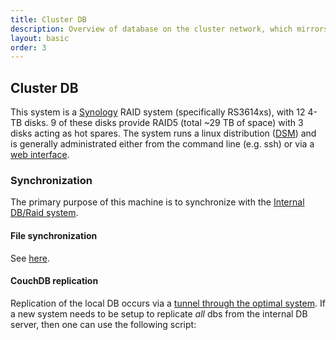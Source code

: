 ```yaml
---
title: Cluster DB
description: Overview of database on the cluster network, which mirrors the internal DB.
layout: basic
order: 3
---
```


## Cluster DB

This system is a [Synology](https://www.synology.com/) RAID system (specifically RS3614xs), with 12 4-TB
disks.  9 of these disks provide RAID5 (total ~29 TB of space) with 3 disks
acting as hot spares.  The system runs a linux distribution
([DSM](https://www.synology.com/en-global/dsm)) and is generally administrated
either from the command line (e.g. ssh) or via a [web interface](https://10.155.59.88:5185).

### Synchronization

The primary purpose of this machine is to synchronize with the
[Internal DB/Raid system](Internal-DB.html).

#### File synchronization

See [here](Internal-DB.html#file-synchronization).

#### CouchDB replication

Replication of the local DB occurs via a
[tunnel through the optimal system](GatewayMachine.html#ssh-routing).  If a new
system needs to be setup to replicate *all* dbs from the internal DB server,
then one can use the following script:

<script src="https://gist.github.com/mgmarino/9e77e4c57b8ec6133ba9.js"></script>
